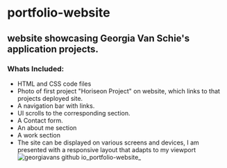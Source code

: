 # portfolio-website
## website showcasing Georgia Van Schie's application projects.
### Whats Included:
* HTML and CSS code files
* Photo of first project "Horiseon Project" on website, which links to that projects deployed site.
* A navigation bar with links. 
* UI scrolls to the corresponding section.
* A Contact form. 
* An about me section 
* A work section
* The site can be displayed on various screens and devices, I am presented with a responsive layout that adapts to my viewport
![georgiavans github io_portfolio-website_](https://user-images.githubusercontent.com/115818856/199864074-9a27ab4e-4686-411c-96a4-1a36a8f4d9ee.png)
